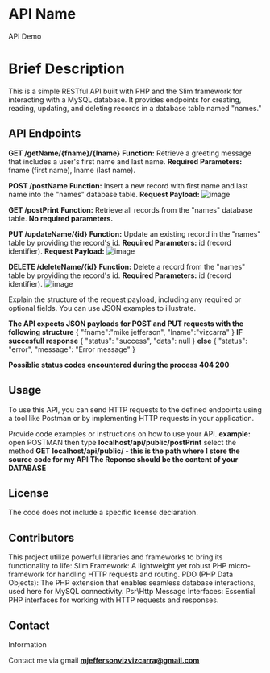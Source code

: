 # API Name
API Demo

# Brief Description
This is a simple RESTful API built with PHP and the Slim framework for interacting with a 
MySQL database. It provides endpoints for creating, reading, updating, and deleting records in a database table named "names."
 
## API Endpoints
**GET /getName/{fname}/{lname}**
**Function:** Retrieve a greeting message that includes a user's first name and last name.
**Required Parameters:** fname (first name), lname (last name).

**POST /postName**
**Function:** Insert a new record with first name and last name into the "names" database table.
**Request Payload:** ![image](https://github.com/emm-jee/API/assets/145326653/753b7e2e-6f72-497a-b4a9-87ce7f1c917e)

**GET /postPrint**
**Function:** Retrieve all records from the "names" database table.
**No required parameters.**

**PUT /updateName/{id}**
**Function:** Update an existing record in the "names" table by providing the record's id.
**Required Parameters:** id (record identifier).
**Request Payload:** ![image](https://github.com/emm-jee/API/assets/145326653/fff4b3cd-93dc-4fe7-bfc5-cbaca11b844c)

**DELETE /deleteName/{id}**
**Function:** Delete a record from the "names" table by providing the record's id.
**Required Parameters:** id (record identifier).
![image](https://github.com/emm-jee/API/assets/145326653/14cdec0e-1fd7-472c-8958-36b20a335e46)

Explain the structure of the request payload, including any required or optional fields.
You can use JSON examples to illustrate.

**The API expects JSON payloads for POST and PUT requests with the following structure**
{
    "fname":"mike jefferson",
    "lname":"vizcarra"
}
**IF succesfull response**
{
    "status": "success",
    "data": null
}
**else**
{
    "status": "error",
    "message": "Error message"
}

**Possiblie status codes encountered during the process
404
200**

## Usage
To use this API, you can send HTTP requests to the defined endpoints using a tool like Postman or 
by implementing HTTP requests in your application.

Provide code
examples or instructions on how to use your API.
**example:**
open POSTMAN then type **localhost/api/public/postPrint** select the method **GET**
**localhost/api/public/ - this is the path where I store the source code for my API**
**The Reponse should be the content of your DATABASE**
 
## License
The code does not include a specific license declaration. 
 


## Contributors
This project utilize powerful libraries and frameworks to bring its functionality to life:
Slim Framework: A lightweight yet robust PHP micro-framework for handling HTTP requests and routing.
PDO (PHP Data Objects): The PHP extension that enables seamless database interactions, used here for MySQL connectivity.
Psr\Http Message Interfaces: Essential PHP interfaces for working with HTTP requests and responses.

## Contact
Information


Contact me via gmail **mjeffersonvizvizcarra@gmail.com**
